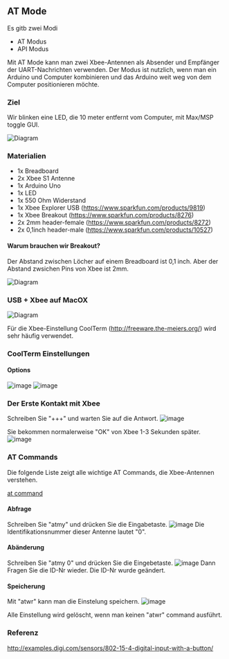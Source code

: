 ## AT Mode

Es gitb zwei Modi

* AT Modus
* API Modus

Mit AT Mode kann man zwei Xbee-Antennen als Absender und Empfänger der UART-Nachrichten verwenden.
Der Modus ist nutzlich, wenn man ein Arduino und Computer kombinieren und das Arduino weit weg von dem Computer positionieren möchte.

### Ziel
Wir blinken eine LED, die 10 meter entfernt vom Computer, mit Max/MSP toggle GUI.

![Diagram](img/diagram.png)

### Materialien

* 1x Breadboard
* 2x Xbee S1 Antenne 
* 1x Arduino Uno
* 1x LED
* 1x 550 Ohm Widerstand
* 1x Xbee Explorer USB (https://www.sparkfun.com/products/9819)
* 1x Xbee Breakout (https://www.sparkfun.com/products/8276)
* 2x 2mm header-female (https://www.sparkfun.com/products/8272)
* 2x 0,1inch header-male (https://www.sparkfun.com/products/10527)

#### Warum brauchen wir Breakout?

Der Abstand zwischen Löcher auf einem Breadboard ist 0,1 inch. Aber der Abstand zwsichen Pins von Xbee ist 2mm.

![Diagram](img/xbee_mit_bo.jpg)

### USB + Xbee auf MacOX

![Diagram](img/usb_dongle.jpg)

Für die Xbee-Einstellung CoolTerm (http://freeware.the-meiers.org/) wird sehr häufig verwendet.

### CoolTerm Einstellungen

#### Options
![image](img/terminal.png)
![image](img/serial.png)

### Der Erste Kontakt mit Xbee

Schreiben Sie "+++" und warten Sie auf die Antwort.
![image](img/+++.png)

Sie bekommen normalerweise "OK" von Xbee 1-3 Sekunden später.
![image](img/OK.png)

### AT Commands

Die folgende Liste zeigt alle wichtige AT Commands, die Xbee-Antennen verstehen.

[at command](at_cmd.md)

#### Abfrage
Schreiben Sie "atmy" und drücken Sie die Eingabetaste.
![image](img/atmy.png)
Die Identifikationsnummer dieser Antenne lautet "0".

#### Abänderung
Schreiben Sie "atmy 0" und drücken Sie die Eingebetaste.
![image](img/atmy2.png)
Dann Fragen Sie die ID-Nr wieder. Die ID-Nr wurde geändert.

#### Speicherung
Mit "atwr" kann man die Einstelung speichern.
![image](img/atwr.png)

Alle Einstellung wird gelöscht, wenn man keinen "atwr" command ausführt.

### Referenz

http://examples.digi.com/sensors/802-15-4-digital-input-with-a-button/

